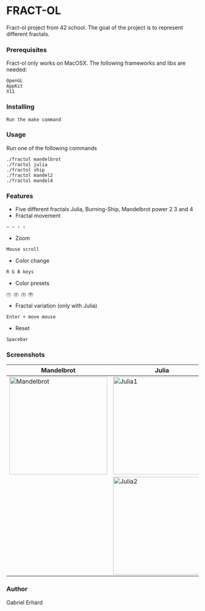 # FRACT-OL
Fract-ol project from 42 school. The goal of the project is to represent different
fractals.

### Prerequisites

Fract-ol only works on MacOSX.
The following frameworks and libs are needed:
```
OpenGL
AppKit
X11
```

### Installing
```
Run the make command
```

### Usage

Run one of the following commands
```
./fractol mandelbrot
./fractol julia
./fractol ship
./fractol mandel2
./fractol mandel4
```

### Features

* Five different fractals Julia, Burning-Ship, Mandelbrot power 2 3 and 4
* Fractal movement
```
⇦ ⇨ ⇧ ⇩
```
* Zoom
```
Mouse scroll
```
* Color change
```
R G B keys
```
* Color presets
```
⓵ ⓶ ⓷ ⓸
```
* Fractal variation (only with Julia)
```
Enter + move mouse
```
* Reset
```
Spacebar
```

### Screenshots
| Mandelbrot | Julia | Burning Ship|
|------------|-------|-------------|
|<img src="https://raw.githubusercontent.com/erhardschi/fract-ol/master/screenshots/mandelbrot.png" width="256" height="256" title="Mandelbrot">|<img src="https://raw.githubusercontent.com/erhardschi/fract-ol/master/screenshots/Julia_1.png" width="256" height="256" title="Julia1">|<img src="https://raw.githubusercontent.com/erhardschi/fract-ol/master/screenshots/Burning_ship.png" width="256" height="256" title="Burning_ship.png">|
||<img src="https://raw.githubusercontent.com/erhardschi/fract-ol/master/screenshots/Julia_2.png" width="256" height="256" title="Julia2">||

### Author
Gabriel Erhard
